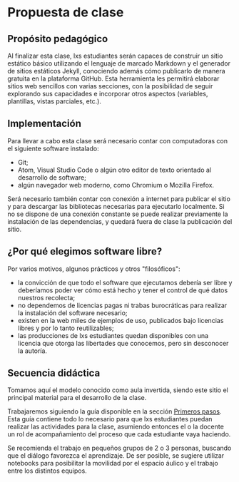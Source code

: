 # Propuesta de clase

## Propósito pedagógico

Al finalizar esta clase, lxs estudiantes serán capaces de construir un sitio estático básico utilizando el lenguaje de marcado Markdown y el generador de sitios estáticos Jekyll, conociendo además cómo publicarlo de manera gratuita en la plataforma GitHub. Esta herramienta les permitirá elaborar sitios web sencillos con varias secciones, con la posibilidad de seguir explorando sus capacidades e incorporar otros aspectos (variables, plantillas, vistas parciales, etc.).

## Implementación

Para llevar a cabo esta clase será necesario contar con computadoras con el siguiente software instalado:

* Git;
* Atom, Visual Studio Code o algún otro editor de texto orientado al desarrollo de software;
* algún navegador web moderno, como Chromium o Mozilla Firefox.

Será necesario también contar con conexión a internet para publicar el sitio y para descargar las bibliotecas necesarias para ejecutarlo localmente. Si no se dispone de una conexión constante se puede realizar previamente la instalación de las dependencias, y quedará fuera de clase la publicación del sitio.

## ¿Por qué elegimos software libre?

Por varios motivos, algunos prácticos y otros "filosóficos":
* la convicción de que todo el software que ejecutamos debería ser libre y deberíamos poder ver cómo está hecho y tener el control de qué datos nuestros recolecta;
* no dependemos de licencias pagas ni trabas burocráticas para realizar la instalación del software necesario;
* existen en la web miles de ejemplos de uso, publicados bajo licencias libres y por lo tanto reutilizables;
* las producciones de lxs estudiantes quedan disponibles con una licencia que otorga las libertades que conocemos, pero sin desconocer la autoría.

## Secuencia didáctica

Tomamos aquí el modelo conocido como aula invertida, siendo este sitio el principal material para el desarrollo de la clase.

Trabajaremos siguiendo la guía disponible en la sección [Primeros pasos](/primeros-pasos). Esta guía contiene todo lo necesario para que lxs estudiantes puedan realizar las actividades para la clase, asumiendo entonces el o la docente un rol de acompañamiento del proceso que cada estudiante vaya haciendo.

Se recomienda el trabajo en pequeños grupos de 2 o 3 personas, buscando que el diálogo favorezca el aprendizaje. De ser posible, se sugiere utilizar notebooks para posibilitar la movilidad por el espacio áulico y el trabajo entre los distintos equipos.
